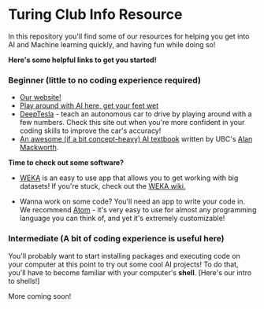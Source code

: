 # Turing Club Info Resource

In this repository you'll find some of our resources for helping you get into AI and Machine learning quickly, and having fun while doing so!

**Here's some helpful links to get you started!**

### Beginner (little to no coding experience required)
- [Our website!](ubcturingclub.squarespace.com)
- [Play around with AI here, get your feet wet](https://experiments.withgoogle.com/ai)
- [DeepTesla](http://selfdrivingcars.mit.edu/deeptesla/) - teach an autonomous car to drive by playing around with a few numbers. Check this site out when you're more confident in your coding skills to improve the car's accuracy!
- [An awesome (if a bit concept-heavy) AI textbook](http://artint.info/) written by UBC's [Alan Mackworth](http://www.cs.ubc.ca/~mack/).

**Time to check out some software?**

- [WEKA](https://www.cs.waikato.ac.nz/ml/weka/index.html) is an easy to use app that allows you to get working with big datasets! If you're stuck, check out the [WEKA wiki.](http://weka.wikispaces.com/Frequently+Asked+Questions)

- Wanna work on some code? You'll need an app to write your code in. We recommend [Atom](https://atom.io/) - it's very easy to use for almost any programming language you can think of, and yet it's extremely customizable!

### Intermediate (A bit of coding experience is useful here)

You'll probably want to start installing packages and executing code on your computer at this point to try out some cool AI projects! To do that, you'll have to become familiar with your computer's **shell**. [Here's our intro to shells!]

More coming soon!
